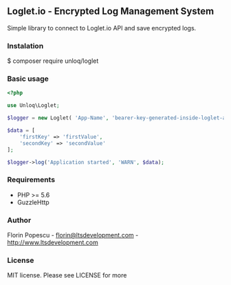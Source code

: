 ## Loglet.io - Encrypted Log Management System

Simple library to connect to Loglet.io API and save encrypted logs.

### Instalation
$ composer require unloq/loglet
### Basic usage

```php
<?php

use Unloq\Loglet;

$logger = new Loglet( 'App-Name', 'bearer-key-generated-inside-loglet-account-for-each-app');

$data = [
    'firstKey' => 'firstValue',
    'secondKey' => 'secondValue'
];

$logger->log('Application started', 'WARN', $data);

```

### Requirements
* PHP >= 5.6
* GuzzleHttp

### Author
Florin Popescu - florin@ltsdevelopment.com - http://www.ltsdevelopment.com

### License
MIT license. Please see LICENSE for more
